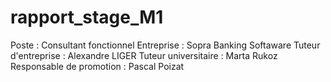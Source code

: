 # rapport_stage_M1

Poste : Consultant fonctionnel
Entreprise : Sopra Banking Softaware
Tuteur d'entreprise : Alexandre LIGER
Tuteur universitaire : Marta Rukoz
Responsable de promotion : Pascal Poizat
